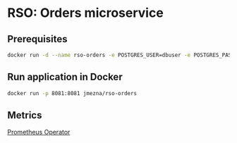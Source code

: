 # RSO: Orders microservice

## Prerequisites

```bash
docker run -d --name rso-orders -e POSTGRES_USER=dbuser -e POSTGRES_PASSWORD=postgres -e POSTGRES_DB=order -p 5433:5432 postgres:latest
```

## Run application in Docker

```bash
docker run -p 8081:8081 jmezna/rso-orders
```

## Metrics

[Prometheus Operator](https://coreos.com/operators/prometheus/docs/latest/user-guides/getting-started.html)
